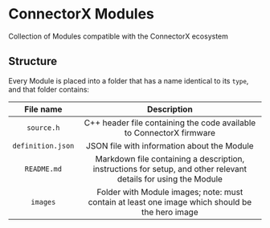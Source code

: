 # ConnectorX Modules

Collection of Modules compatible with the ConnectorX ecosystem

## Structure

Every Module is placed into a folder that has a name identical to its `type`, and that folder contains:

|     File name     |                                                   Description                                                   |
| :---------------: | :-------------------------------------------------------------------------------------------------------------: |
|    `source.h`     |                      C++ header file containing the code available to ConnectorX firmware                       |
| `definition.json` |                                   JSON file with information about the Module                                   |
|    `README.md`    | Markdown file containing a description, instructions for setup, and other relevant details for using the Module |
|     `images`      |         Folder with Module images; note: must contain at least one image which should be the hero image         |
